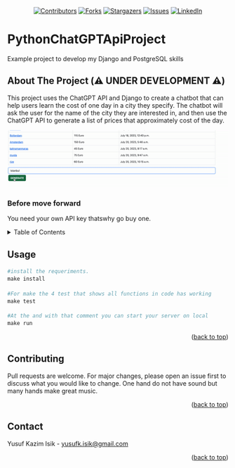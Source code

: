 <div id="top"></div>

<div align="center">

[![Contributors][contributors-shield]][contributors-url] [![Forks][forks-shield]][forks-url] [![Stargazers][stars-shield]][stars-url] [![Issues][issues-shield]][issues-url] [![LinkedIn][linkedin-shield]][linkedin-url]

</div>

# PythonChatGPTApiProject
Example project to develop my Django and PostgreSQL skills

## About The Project (⚠️ UNDER DEVELOPMENT ⚠️)

This project uses the ChatGPT API and Django to create a chatbot that can help users learn the cost of one day in a city they specify. 
The chatbot will ask the user for the name of the city they are interested in, and then use the ChatGPT API to generate a list of prices that approximately cost of the day.

![](https://github.com/YusufKISIK/PythonChatGPTApiProject/blob/main/runninggif.gif)

### Before move forward
You need your own API key thatswhy go buy one.



<!-- TABLE OF CONTENTS -->
<details>
  <summary>Table of Contents</summary>
  <ol>
    <li>
      <a href="#about-the-project">About The Project</a>
    </li>
    <li><a href="#usage">Usage</a></li>
    <li><a href="#contributing">Contributing</a></li>
    <li><a href="#contact">Contact</a></li>
  </ol>
</details>


<!-- Usage -->
## Usage


```python
#install the requeriments.
make install

#For make the 4 test that shows all functions in code has working
make test

#At the and with that comment you can start your server on local
make run
```
<!-- CONTRIBUTING -->

<p align="right">(<a href="#top">back to top</a>)</p>

## Contributing

Pull requests are welcome. For major changes, please open an issue first
to discuss what you would like to change. 
One hand do not have sound but many hands make great music.

<p align="right">(<a href="#top">back to top</a>)</p>

<!-- Contact -->

## Contact

Yusuf Kazim Isik - yusufk.isik@gmail.com

<p align="right">(<a href="#top">back to top</a>)</p>



[contributors-shield]: https://img.shields.io/github/contributors/YusufKISIK/PythonChatGPTApiProject.svg?style=for-the-badge
[contributors-url]: https://github.com/YusufKISIK/PythonChatGPTApiProject/graphs/contributors
[forks-shield]: https://img.shields.io/github/forks/YusufKISIK/PythonChatGPTApiProject.svg?style=for-the-badge
[forks-url]: https://github.com/YusufKISIK/PythonChatGPTApiProject/network/members
[stars-shield]: https://img.shields.io/github/stars/YusufKISIK/PythonChatGPTApiProject.svg?style=for-the-badge
[stars-url]: https://github.com/YusufKISIK/PythonChatGPTApiProject/stargazers
[issues-shield]: https://img.shields.io/github/issues/YusufKISIK/PythonChatGPTApiProject.svg?style=for-the-badge
[issues-url]: https://github.com/YusufKISIK/PythonChatGPTApiProject/issues
[license-shield]: https://img.shields.io/github/license/YusufKISIK/PythonChatGPTApiProject?style=for-the-badge
[license-url]: https://github.com/YusufKISIK/PythonChatGPTApiProject/blob/master/LICENSE
[linkedin-shield]: https://img.shields.io/badge/-LinkedIn-black.svg?style=for-the-badge&logo=linkedin&colorB=555
[linkedin-url]: https://www.linkedin.com/in/yusuf-isik/
